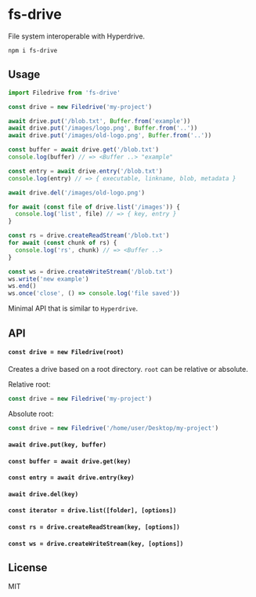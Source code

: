 # fs-drive

File system interoperable with Hyperdrive.

```
npm i fs-drive
```

## Usage
```js
import Filedrive from 'fs-drive'

const drive = new Filedrive('my-project')

await drive.put('/blob.txt', Buffer.from('example'))
await drive.put('/images/logo.png', Buffer.from('..'))
await drive.put('/images/old-logo.png', Buffer.from('..'))

const buffer = await drive.get('/blob.txt')
console.log(buffer) // => <Buffer ..> "example"

const entry = await drive.entry('/blob.txt')
console.log(entry) // => { executable, linkname, blob, metadata }

await drive.del('/images/old-logo.png')

for await (const file of drive.list('/images')) {
  console.log('list', file) // => { key, entry }
}

const rs = drive.createReadStream('/blob.txt')
for await (const chunk of rs) {
  console.log('rs', chunk) // => <Buffer ..>
}

const ws = drive.createWriteStream('/blob.txt')
ws.write('new example')
ws.end()
ws.once('close', () => console.log('file saved'))
```

Minimal API that is similar to `Hyperdrive`.

## API

#### `const drive = new Filedrive(root)`

Creates a drive based on a root directory. `root` can be relative or absolute.

Relative root:
```js
const drive = new Filedrive('my-project')
```

Absolute root:
```js
const drive = new Filedrive('/home/user/Desktop/my-project')
```

#### `await drive.put(key, buffer)`

#### `const buffer = await drive.get(key)`

#### `const entry = await drive.entry(key)`

#### `await drive.del(key)`

#### `const iterator = drive.list([folder], [options])`

#### `const rs = drive.createReadStream(key, [options])`

#### `const ws = drive.createWriteStream(key, [options])`

## License
MIT
